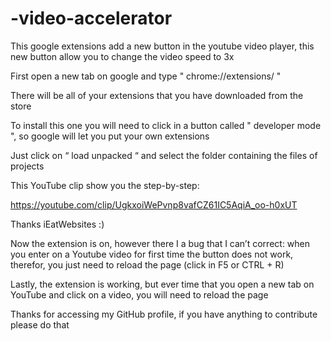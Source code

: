 # -video-accelerator

This google extensions add a new button in the youtube video player, this new button allow you to change the video speed to 3x 

First open a new tab on google and type " chrome://extensions/ "

There will be all of your extensions that you have downloaded from the store

To install this one you will need to click in a button called " developer mode ", so google will let you put your own extensions

Just click on  “ load unpacked “ and select the folder containing the files of projects

This YouTube clip show you the step-by-step:

https://youtube.com/clip/UgkxoiWePvnp8vafCZ61IC5AqiA_oo-h0xUT

Thanks iEatWebsites :)

Now the extension is on, however there I a bug that I can’t correct: when you enter on a Youtube video for first time the button does not work, therefor, you just need to reload the page (click in F5 or CTRL + R) 

Lastly, the extension is working, but ever time that you open a new tab on YouTube and click on a video, you will need to reload the page


Thanks for accessing my GitHub profile, if you have anything to contribute please do that
